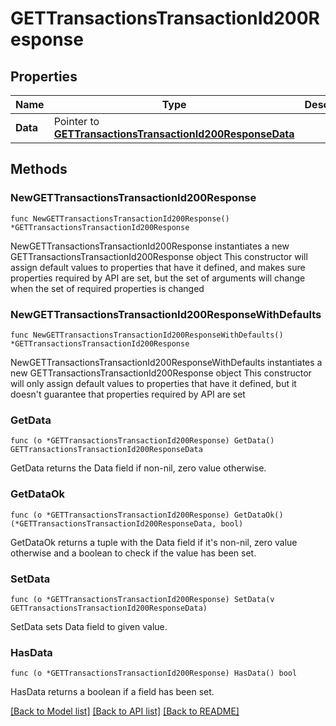# GETTransactionsTransactionId200Response

## Properties

Name | Type | Description | Notes
------------ | ------------- | ------------- | -------------
**Data** | Pointer to [**GETTransactionsTransactionId200ResponseData**](GETTransactionsTransactionId200ResponseData.md) |  | [optional] 

## Methods

### NewGETTransactionsTransactionId200Response

`func NewGETTransactionsTransactionId200Response() *GETTransactionsTransactionId200Response`

NewGETTransactionsTransactionId200Response instantiates a new GETTransactionsTransactionId200Response object
This constructor will assign default values to properties that have it defined,
and makes sure properties required by API are set, but the set of arguments
will change when the set of required properties is changed

### NewGETTransactionsTransactionId200ResponseWithDefaults

`func NewGETTransactionsTransactionId200ResponseWithDefaults() *GETTransactionsTransactionId200Response`

NewGETTransactionsTransactionId200ResponseWithDefaults instantiates a new GETTransactionsTransactionId200Response object
This constructor will only assign default values to properties that have it defined,
but it doesn't guarantee that properties required by API are set

### GetData

`func (o *GETTransactionsTransactionId200Response) GetData() GETTransactionsTransactionId200ResponseData`

GetData returns the Data field if non-nil, zero value otherwise.

### GetDataOk

`func (o *GETTransactionsTransactionId200Response) GetDataOk() (*GETTransactionsTransactionId200ResponseData, bool)`

GetDataOk returns a tuple with the Data field if it's non-nil, zero value otherwise
and a boolean to check if the value has been set.

### SetData

`func (o *GETTransactionsTransactionId200Response) SetData(v GETTransactionsTransactionId200ResponseData)`

SetData sets Data field to given value.

### HasData

`func (o *GETTransactionsTransactionId200Response) HasData() bool`

HasData returns a boolean if a field has been set.


[[Back to Model list]](../README.md#documentation-for-models) [[Back to API list]](../README.md#documentation-for-api-endpoints) [[Back to README]](../README.md)


